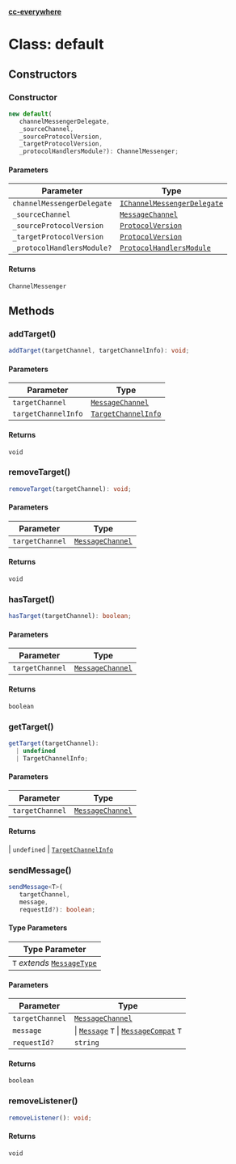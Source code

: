 [**cc-everywhere**](../../../../../index.md)

<HorizontalLine />

# Class: default

## Constructors

### Constructor

```ts
new default(
   channelMessengerDelegate, 
   _sourceChannel, 
   _sourceProtocolVersion, 
   _targetProtocolVersion, 
   _protocolHandlersModule?): ChannelMessenger;
```

#### Parameters

| Parameter | Type |
| ------ | ------ |
| `channelMessengerDelegate` | [`IChannelMessengerDelegate`](../../channel-messenger-types/interfaces/i-channel-messenger-delegate.md) |
| `_sourceChannel` | [`MessageChannel`](../../channel-messenger-types/enumerations/message-channel.md) |
| `_sourceProtocolVersion` | [`ProtocolVersion`](../../protocol-types/enumerations/protocol-version.md) |
| `_targetProtocolVersion` | [`ProtocolVersion`](../../protocol-types/enumerations/protocol-version.md) |
| `_protocolHandlersModule?` | [`ProtocolHandlersModule`](../../protocol-types/interfaces/protocol-handlers-module.md) |

#### Returns

`ChannelMessenger`

## Methods

### addTarget()

```ts
addTarget(targetChannel, targetChannelInfo): void;
```

#### Parameters

| Parameter | Type |
| ------ | ------ |
| `targetChannel` | [`MessageChannel`](../../channel-messenger-types/enumerations/message-channel.md) |
| `targetChannelInfo` | [`TargetChannelInfo`](../../channel-messenger-types/interfaces/target-channel-info.md) |

#### Returns

`void`

<HorizontalLine />

### removeTarget()

```ts
removeTarget(targetChannel): void;
```

#### Parameters

| Parameter | Type |
| ------ | ------ |
| `targetChannel` | [`MessageChannel`](../../channel-messenger-types/enumerations/message-channel.md) |

#### Returns

`void`

<HorizontalLine />

### hasTarget()

```ts
hasTarget(targetChannel): boolean;
```

#### Parameters

| Parameter | Type |
| ------ | ------ |
| `targetChannel` | [`MessageChannel`](../../channel-messenger-types/enumerations/message-channel.md) |

#### Returns

`boolean`

<HorizontalLine />

### getTarget()

```ts
getTarget(targetChannel): 
  | undefined
  | TargetChannelInfo;
```

#### Parameters

| Parameter | Type |
| ------ | ------ |
| `targetChannel` | [`MessageChannel`](../../channel-messenger-types/enumerations/message-channel.md) |

#### Returns

  \| `undefined`
  \| [`TargetChannelInfo`](../../channel-messenger-types/interfaces/target-channel-info.md)

<HorizontalLine />

### sendMessage()

```ts
sendMessage<T>(
   targetChannel, 
   message, 
   requestId?): boolean;
```

#### Type Parameters

| Type Parameter |
| ------ |
| `T` *extends* [`MessageType`](../../message-types/enumerations/message-type.md) |

#### Parameters

| Parameter | Type |
| ------ | ------ |
| `targetChannel` | [`MessageChannel`](../../channel-messenger-types/enumerations/message-channel.md) |
| `message` | \| [`Message`](../../message-types/type-aliases/message.md) `T` \| [`MessageCompat`](../../message-types/type-aliases/message-compat.md) `T` |
| `requestId?` | `string` |

#### Returns

`boolean`

<HorizontalLine />

### removeListener()

```ts
removeListener(): void;
```

#### Returns

`void`
